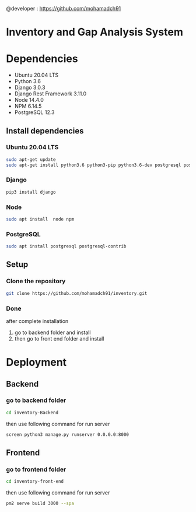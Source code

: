 
@developer : https://github.com/mohamadch91

# Inventory and Gap Analysis System
# Dependencies
- Ubuntu 20.04 LTS
- Python 3.6
- Django 3.0.3
- Django Rest Framework 3.11.0
- Node 14.4.0
- NPM 6.14.5
- PostgreSQL 12.3
## Install dependencies
### Ubuntu 20.04 LTS
```bash
sudo apt-get update
sudo apt-get install python3.6 python3-pip python3.6-dev postgresql postgresql-contrib libpq-dev
```
### Django
```bash
pip3 install django
```
### Node
```bash
sudo apt install  node npm  
```
### PostgreSQL
```bash
sudo apt install postgresql postgresql-contrib
```
## Setup
### Clone the repository
```bash
git clone https://github.com/mohamadch91/inventory.git
```
### Done
after complete installation 
1. go to backend folder and install
2. then go to front end folder and install

# Deployment

## Backend

### go to backend folder
```bash
cd inventory-Backend
```
then use following command for run server
```bash
screen python3 manage.py runserver 0.0.0.0:8000
```

## Frontend

### go to frontend folder
```bash
cd inventory-front-end
```
then use following command for run server
```bash
pm2 serve build 3000 --spa
```

